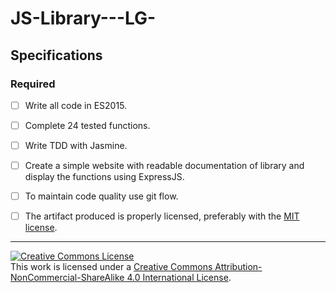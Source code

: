 # JS-Library---LG-

## Specifications

### Required

- [ ] Write all code in ES2015.
- [ ] Complete 24 tested functions.
- [ ] Write TDD with Jasmine.
- [ ] Create a simple website with readable documentation of library and display the functions using ExpressJS. 
- [ ] To maintain code quality use git flow. 
- [ ] The artifact produced is properly licensed, preferably with the [MIT license][mit-license].


---

<!-- LICENSE -->

<a rel="license" href="http://creativecommons.org/licenses/by-nc-sa/4.0/"><img alt="Creative Commons License" style="border-width:0" src="https://i.creativecommons.org/l/by-nc-sa/4.0/80x15.png" /></a>
<br />This work is licensed under a <a rel="license" href="http://creativecommons.org/licenses/by-nc-sa/4.0/">Creative Commons Attribution-NonCommercial-ShareAlike 4.0 International License</a>.

[mit-license]: https://opensource.org/licenses/MIT
